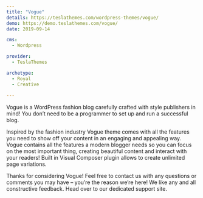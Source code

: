 ```yaml
---
title: "Vogue"
details: https://teslathemes.com/wordpress-themes/vogue/
demo: https://demo.teslathemes.com/vogue/
date: 2019-09-14

cms: 
  - Wordpress

provider: 
  - TeslaThemes

archetype:
  - Royal
  - Creative
  
---
```


Vogue is a WordPress fashion blog carefully crafted with style publishers in mind! You don’t need to be a programmer to set up and run a successful blog.

Inspired by the fashion industry Vogue theme comes with all the features you need to show off your content in an engaging and appealing way. Vogue contains all the features a modern blogger needs so you can focus on the most important thing, creating beautiful content and interact with your readers! Built in Visual Composer plugin allows to create unlimited page variations.

Thanks for considering Vogue! Feel free to contact us with any questions or comments you may have – you’re the reason we’re here! We like any and all constructive feedback. Head over to our dedicated support site.
